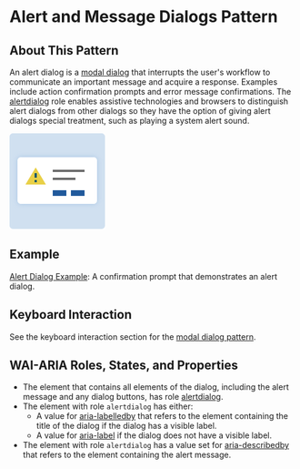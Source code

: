 ﻿---
source: https://www.w3.org/WAI/ARIA/apg/patterns/alertdialog/

---

# Alert and Message Dialogs Pattern

## About This Pattern

An alert dialog is a  [modal dialog](https://www.w3.org/WAI/ARIA/apg/patterns/dialog-modal/)  that interrupts the user's workflow to communicate an important message and acquire a response. Examples include action confirmation prompts and error message confirmations. The  [alertdialog](https://w3c.github.io/aria/#alertdialog)  role enables assistive technologies and browsers to distinguish alert dialogs from other dialogs so they have the option of giving alert dialogs special treatment, such as playing a system alert sound.

![](images/alertdialog.svg)

## Example

[Alert Dialog Example](alertdialog.example.md): A confirmation prompt that demonstrates an alert dialog.

## Keyboard Interaction

See the keyboard interaction section for the  [modal dialog pattern](dialog-modal.md).

## WAI-ARIA Roles, States, and Properties

-   The element that contains all elements of the dialog, including the alert message and any dialog buttons, has role  [alertdialog](https://w3c.github.io/aria/#alertdialog).
-   The element with role  `alertdialog`  has either:
    -   A value for  [aria-labelledby](https://w3c.github.io/aria/#aria-labelledby)  that refers to the element containing the title of the dialog if the dialog has a visible label.
    -   A value for  [aria-label](https://w3c.github.io/aria/#aria-label)  if the dialog does not have a visible label.
-   The element with role  `alertdialog`  has a value set for  [aria-describedby](https://w3c.github.io/aria/#aria-describedby)  that refers to the element containing the alert message.

